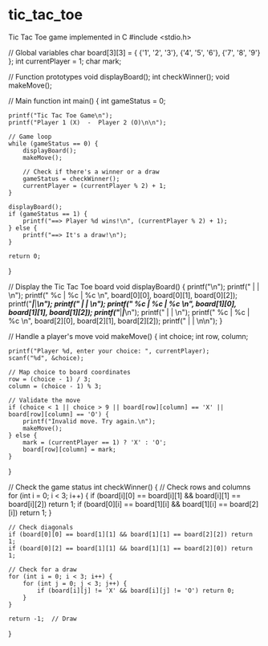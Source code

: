# tic_tac_toe
Tic Tac Toe game implemented in C
#include <stdio.h>

// Global variables
char board[3][3] = {
    {'1', '2', '3'},
    {'4', '5', '6'},
    {'7', '8', '9'}
};
int currentPlayer = 1;
char mark;

// Function prototypes
void displayBoard();
int checkWinner();
void makeMove();

// Main function
int main() {
    int gameStatus = 0;

    printf("Tic Tac Toe Game\n");
    printf("Player 1 (X)  -  Player 2 (O)\n\n");

    // Game loop
    while (gameStatus == 0) {
        displayBoard();
        makeMove();

        // Check if there's a winner or a draw
        gameStatus = checkWinner();
        currentPlayer = (currentPlayer % 2) + 1;
    }

    displayBoard();
    if (gameStatus == 1) {
        printf("==> Player %d wins!\n", (currentPlayer % 2) + 1);
    } else {
        printf("==> It's a draw!\n");
    }

    return 0;
}

// Display the Tic Tac Toe board
void displayBoard() {
    printf("\n");
    printf("     |     |     \n");
    printf("  %c  |  %c  |  %c  \n", board[0][0], board[0][1], board[0][2]);
    printf("_____|_____|_____\n");
    printf("     |     |     \n");
    printf("  %c  |  %c  |  %c  \n", board[1][0], board[1][1], board[1][2]);
    printf("_____|_____|_____\n");
    printf("     |     |     \n");
    printf("  %c  |  %c  |  %c  \n", board[2][0], board[2][1], board[2][2]);
    printf("     |     |     \n\n");
}

// Handle a player's move
void makeMove() {
    int choice;
    int row, column;

    printf("Player %d, enter your choice: ", currentPlayer);
    scanf("%d", &choice);

    // Map choice to board coordinates
    row = (choice - 1) / 3;
    column = (choice - 1) % 3;

    // Validate the move
    if (choice < 1 || choice > 9 || board[row][column] == 'X' || board[row][column] == 'O') {
        printf("Invalid move. Try again.\n");
        makeMove();
    } else {
        mark = (currentPlayer == 1) ? 'X' : 'O';
        board[row][column] = mark;
    }
}

// Check the game status
int checkWinner() {
    // Check rows and columns
    for (int i = 0; i < 3; i++) {
        if (board[i][0] == board[i][1] && board[i][1] == board[i][2]) return 1;
        if (board[0][i] == board[1][i] && board[1][i] == board[2][i]) return 1;
    }

    // Check diagonals
    if (board[0][0] == board[1][1] && board[1][1] == board[2][2]) return 1;
    if (board[0][2] == board[1][1] && board[1][1] == board[2][0]) return 1;

    // Check for a draw
    for (int i = 0; i < 3; i++) {
        for (int j = 0; j < 3; j++) {
            if (board[i][j] != 'X' && board[i][j] != 'O') return 0;
        }
    }

    return -1;  // Draw
}
